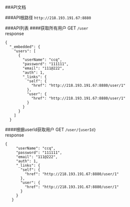 ##API文档

###API根路径
`http://218.193.191.67:8880`

###API列表
####获取所有用户 GET
`/user`  
response  
```
{
  "_embedded": {
    "users": [
      {
        "userName": "ccq",
        "password": "111111",
        "email": "111@222",
        "auth": 1,
        "_links": {
          "self": {
            "href": "http://218.193.191.67:8880/user/1"
          },
          "user": {
            "href": "http://218.193.191.67:8880/user/1"
          }
        }
      }
    ]
  }
```

####根据userId获取用户 GET
`/user/{userId}`  
response
```
{
     "userName": "ccq",
     "password": "111111",
     "email": "111@222",
     "auth": 1,
     "_links": {
       "self": {
         "href": "http://218.193.191.67:8880/user/1"
       },
       "user": {
         "href": "http://218.193.191.67:8880/user/1"
       }
     }
   }
```